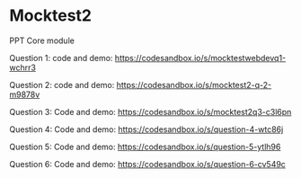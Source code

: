 # Mocktest2
PPT Core module 

Question 1: code and demo:
https://codesandbox.io/s/mocktestwebdevq1-wchrr3

Question 2: code and demo: 
https://codesandbox.io/s/mocktest2-q-2-m9878v

Question 3: Code and demo:
https://codesandbox.io/s/mocktest2q3-c3l6pn

Question 4: Code and demo:
https://codesandbox.io/s/question-4-wtc86j

Question 5: Code and demo:
https://codesandbox.io/s/question-5-ytlh96

Question 6: Code and demo:
https://codesandbox.io/s/question-6-cv549c
